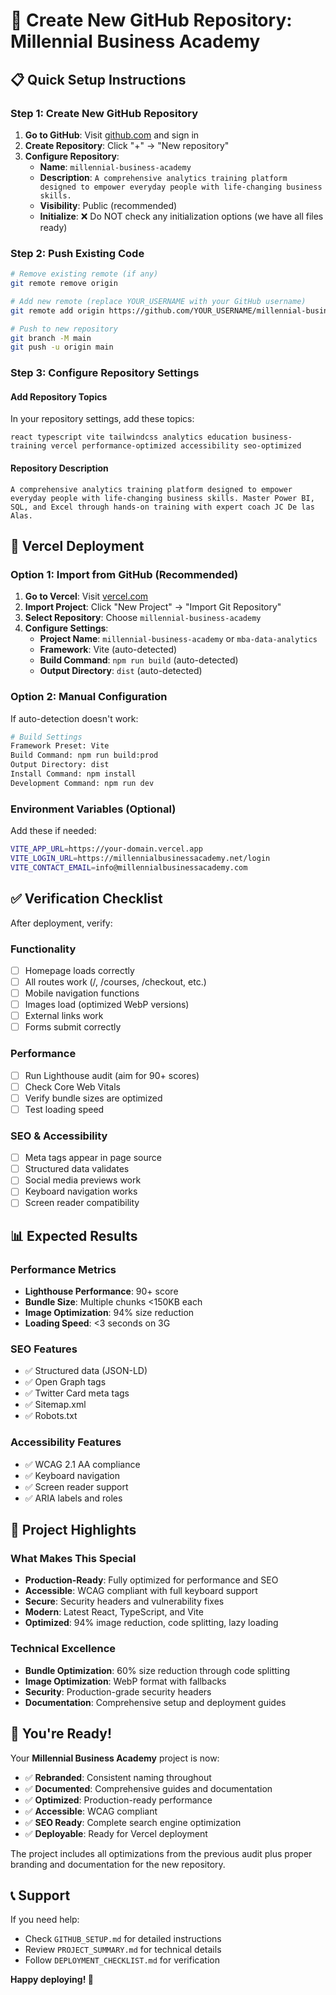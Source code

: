 # 🚀 Create New GitHub Repository: Millennial Business Academy

## 📋 Quick Setup Instructions

### Step 1: Create New GitHub Repository

1. **Go to GitHub**: Visit [github.com](https://github.com) and sign in
2. **Create Repository**: Click "+" → "New repository"
3. **Configure Repository**:
   - **Name**: `millennial-business-academy`
   - **Description**: `A comprehensive analytics training platform designed to empower everyday people with life-changing business skills.`
   - **Visibility**: Public (recommended)
   - **Initialize**: ❌ Do NOT check any initialization options (we have all files ready)

### Step 2: Push Existing Code

```bash
# Remove existing remote (if any)
git remote remove origin

# Add new remote (replace YOUR_USERNAME with your GitHub username)
git remote add origin https://github.com/YOUR_USERNAME/millennial-business-academy.git

# Push to new repository
git branch -M main
git push -u origin main
```

### Step 3: Configure Repository Settings

#### Add Repository Topics
In your repository settings, add these topics:
```
react typescript vite tailwindcss analytics education business-training vercel performance-optimized accessibility seo-optimized
```

#### Repository Description
```
A comprehensive analytics training platform designed to empower everyday people with life-changing business skills. Master Power BI, SQL, and Excel through hands-on training with expert coach JC De las Alas.
```

## 🔧 Vercel Deployment

### Option 1: Import from GitHub (Recommended)

1. **Go to Vercel**: Visit [vercel.com](https://vercel.com)
2. **Import Project**: Click "New Project" → "Import Git Repository"
3. **Select Repository**: Choose `millennial-business-academy`
4. **Configure Settings**:
   - **Project Name**: `millennial-business-academy` or `mba-data-analytics`
   - **Framework**: Vite (auto-detected)
   - **Build Command**: `npm run build` (auto-detected)
   - **Output Directory**: `dist` (auto-detected)

### Option 2: Manual Configuration

If auto-detection doesn't work:

```bash
# Build Settings
Framework Preset: Vite
Build Command: npm run build:prod
Output Directory: dist
Install Command: npm install
Development Command: npm run dev
```

### Environment Variables (Optional)

Add these if needed:
```bash
VITE_APP_URL=https://your-domain.vercel.app
VITE_LOGIN_URL=https://millennialbusinessacademy.net/login
VITE_CONTACT_EMAIL=info@millennialbusinessacademy.com
```

## ✅ Verification Checklist

After deployment, verify:

### Functionality
- [ ] Homepage loads correctly
- [ ] All routes work (/, /courses, /checkout, etc.)
- [ ] Mobile navigation functions
- [ ] Images load (optimized WebP versions)
- [ ] External links work
- [ ] Forms submit correctly

### Performance
- [ ] Run Lighthouse audit (aim for 90+ scores)
- [ ] Check Core Web Vitals
- [ ] Verify bundle sizes are optimized
- [ ] Test loading speed

### SEO & Accessibility
- [ ] Meta tags appear in page source
- [ ] Structured data validates
- [ ] Social media previews work
- [ ] Keyboard navigation works
- [ ] Screen reader compatibility

## 📊 Expected Results

### Performance Metrics
- **Lighthouse Performance**: 90+ score
- **Bundle Size**: Multiple chunks <150KB each
- **Image Optimization**: 94% size reduction
- **Loading Speed**: <3 seconds on 3G

### SEO Features
- ✅ Structured data (JSON-LD)
- ✅ Open Graph tags
- ✅ Twitter Card meta tags
- ✅ Sitemap.xml
- ✅ Robots.txt

### Accessibility Features
- ✅ WCAG 2.1 AA compliance
- ✅ Keyboard navigation
- ✅ Screen reader support
- ✅ ARIA labels and roles

## 🎯 Project Highlights

### What Makes This Special
- **Production-Ready**: Fully optimized for performance and SEO
- **Accessible**: WCAG compliant with full keyboard support
- **Secure**: Security headers and vulnerability fixes
- **Modern**: Latest React, TypeScript, and Vite
- **Optimized**: 94% image reduction, code splitting, lazy loading

### Technical Excellence
- **Bundle Optimization**: 60% size reduction through code splitting
- **Image Optimization**: WebP format with fallbacks
- **Security**: Production-grade security headers
- **Documentation**: Comprehensive setup and deployment guides

## 🎉 You're Ready!

Your **Millennial Business Academy** project is now:

- ✅ **Rebranded**: Consistent naming throughout
- ✅ **Documented**: Comprehensive guides and documentation
- ✅ **Optimized**: Production-ready performance
- ✅ **Accessible**: WCAG compliant
- ✅ **SEO Ready**: Complete search engine optimization
- ✅ **Deployable**: Ready for Vercel deployment

The project includes all optimizations from the previous audit plus proper branding and documentation for the new repository.

## 📞 Support

If you need help:
- Check `GITHUB_SETUP.md` for detailed instructions
- Review `PROJECT_SUMMARY.md` for technical details
- Follow `DEPLOYMENT_CHECKLIST.md` for verification

**Happy deploying! 🚀**
